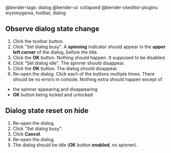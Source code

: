 @bender-tags: dialog
@bender-ui: collapsed
@bender-ckeditor-plugins: wysiwygarea, toolbar, dialog

## Observe dialog state change

1. Click the toolbar button.
1. Click "Set dialog busy". A **spinning** indicator should appear in the **upper left corner** of the dialog, before the title.
1. Click the **OK** button. Nothing should happen. It supposed to be disabled.
1. Click "Set dialog idle". The spinner should disappear.
1. Click the **OK** button. The dialog should disappear.
1. Re–open the dialog. Click each of the buttons multiple times. There should be no errors in console. Nothing extra should happen except of
 * the spinner appearing and disappearing
 * **OK** button being locked and unlocked

## Dialog state reset on hide

1. Re–open the dialog.
1. Click "Set dialog busy".
1. Click **Cancel**.
1. Re–open the dialog.
1. The dialog should be idle (**OK** button **enabled**, no spinner).